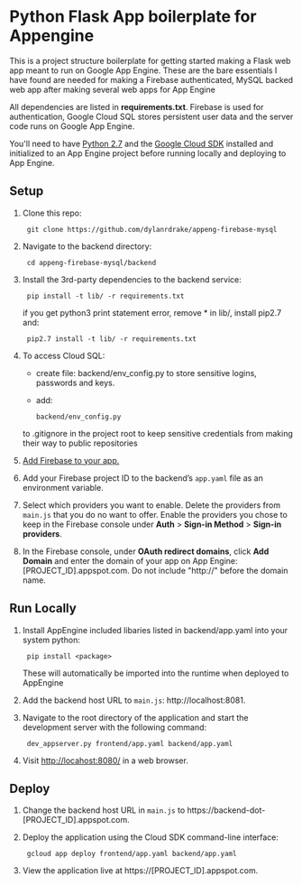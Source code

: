 # Python Flask App boilerplate for Appengine

This is a project structure boilerplate for getting started making a Flask web app meant to run on Google App Engine. These are the bare essentials I have found are needed for making a Firebase authenticated, MySQL backed web app after making several web apps for App Engine

All dependencies are listed in **requirements.txt**. Firebase is used for authentication, Google Cloud SQL stores persistent user data and the server code runs on Google App Engine.

You'll need to have [Python 2.7](https://www.python.org/) and the [Google Cloud SDK](https://cloud.google.com/sdk/?hl=en) installed and initialized to an App Engine project before running locally and deploying to App Engine.



## Setup
1. Clone this repo:

        git clone https://github.com/dylanrdrake/appeng-firebase-mysql

1. Navigate to the backend directory:

        cd appeng-firebase-mysql/backend

1. Install the 3rd-party dependencies to the backend service:

        pip install -t lib/ -r requirements.txt

    if you get python3 print statement error, remove * in lib/, install pip2.7 and:

        pip2.7 install -t lib/ -r requirements.txt

1. To access Cloud SQL:

    - create file: backend/env_config.py to store sensitive logins, passwords and keys. 
    - add:
    
          backend/env_config.py
    
    to .gitignore in the project root to keep sensitive credentials from making their way to public repositories


1. [Add Firebase to your app.](https://firebase.google.com/docs/web/setup#add_firebase_to_your_app)
1. Add your Firebase project ID to the backend’s `app.yaml` file as an
environment variable.
1. Select which providers you want to enable. Delete the providers from
`main.js` that you do no want to offer. Enable the providers you chose to keep
in the Firebase console under **Auth** > **Sign-in Method** >
**Sign-in providers**.
1. In the Firebase console, under **OAuth redirect domains**, click
**Add Domain** and enter the domain of your app on App Engine:
[PROJECT_ID].appspot.com. Do not include "http://" before the domain name.



## Run Locally
1. Install AppEngine included libaries listed in backend/app.yaml into your system python:

        pip install <package>

    These will automatically be imported into the runtime when deployed to AppEngine 

1. Add the backend host URL to `main.js`: http://localhost:8081.

1. Navigate to the root directory of the application and start the development
server with the following command:

        dev_appserver.py frontend/app.yaml backend/app.yaml

1. Visit [http://locahost:8080/](http://locahost:8080/) in a web browser.



## Deploy
1. Change the backend host URL in `main.js` to
https://backend-dot-[PROJECT_ID].appspot.com.
1. Deploy the application using the Cloud SDK command-line interface:

        gcloud app deploy frontend/app.yaml backend/app.yaml

1. View the application live at https://[PROJECT_ID].appspot.com.
